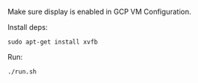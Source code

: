Make sure display is enabled in GCP VM Configuration.

Install deps:
```
sudo apt-get install xvfb
```

Run:
```
./run.sh
```